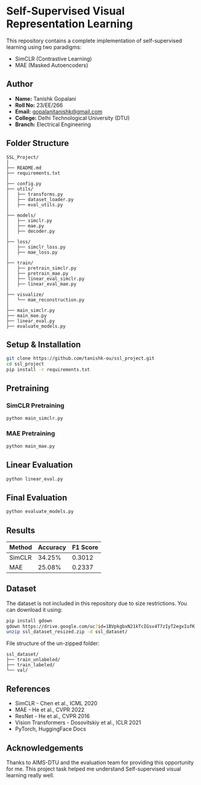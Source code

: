# Self-Supervised Visual Representation Learning

This repository contains a complete implementation of self-supervised learning using two paradigms:
- SimCLR (Contrastive Learning)
- MAE (Masked Autoencoders)

## Author

- **Name:** Tanishk Gopalani  
- **Roll No:** 23/EE/266  
- **Email:** gopalanitanishk@gmail.com  
- **College:** Delhi Technological University (DTU)  
- **Branch:** Electrical Engineering  

## Folder Structure

```
SSL_Project/
│
├── README.md
├── requirements.txt
│
├── config.py
├── utils/
│   ├── transforms.py
│   ├── dataset_loader.py
│   ├── eval_utils.py
│
├── models/
│   ├── simclr.py
│   ├── mae.py
│   ├── decoder.py
│
├── loss/
│   ├── simclr_loss.py
│   ├── mae_loss.py
│
├── train/
│   ├── pretrain_simclr.py
│   ├── pretrain_mae.py
│   ├── linear_eval_simclr.py
│   ├── linear_eval_mae.py
│
├── visualize/
│   └── mae_reconstruction.py
│
├── main_simclr.py
├── main_mae.py
├── linear_eval.py
├── evaluate_models.py
```

## Setup & Installation

```bash
git clone https://github.com/tanishk-ou/ssl_project.git
cd ssl_project
pip install -r requirements.txt
```

## Pretraining

### SimCLR Pretraining
```bash
python main_simclr.py
```

### MAE Pretraining
```bash
python main_mae.py
```

## Linear Evaluation

```bash
python linear_eval.py
```

## Final Evaluation

```bash
python evaluate_models.py
```

## Results

| Method | Accuracy | F1 Score |
|--------|----------|----------|
| SimCLR | 34.25%   | 0.3012   |
| MAE    | 25.08%   | 0.2337   |

## Dataset

The dataset is not included in this repository due to size restrictions.
You can download it using:
```bash
pip install gdown
gdown https://drive.google.com/uc?id=1BVpkgbxN21kTcIGsv4T7zIyT2egxIufK
unzip ssl_dataset_resized.zip -d ssl_dataset/
```
File structure of the un-zipped folder:
```
ssl_dataset/
├── train_unlabeled/
├── train_labeled/
└── val/
```

## References

- SimCLR - Chen et al., ICML 2020
- MAE - He et al., CVPR 2022
- ResNet - He et al., CVPR 2016
- Vision Transformers - Dosovitskiy et al., ICLR 2021
- PyTorch, HuggingFace Docs

## Acknowledgements

Thanks to AIMS-DTU and the evaluation team for providing this opportunity for me. This project task helped me understand Self-supervised visual learning really well.
